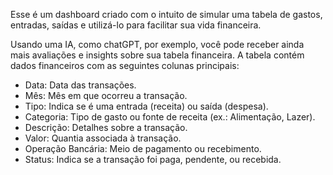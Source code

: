 Esse é um dashboard criado com o intuito de simular uma tabela de gastos, entradas, saídas e utilizá-lo para facilitar sua vida financeira.

Usando uma IA, como chatGPT, por exemplo, você pode receber ainda mais avaliações e insights sobre sua tabela financeira.
A tabela contém dados financeiros com as seguintes colunas principais:

- Data: Data das transações.
- Mês: Mês em que ocorreu a transação.
- Tipo: Indica se é uma entrada (receita) ou saída (despesa).
- Categoria: Tipo de gasto ou fonte de receita (ex.: Alimentação, Lazer).
- Descrição: Detalhes sobre a transação.
- Valor: Quantia associada à transação.
- Operação Bancária: Meio de pagamento ou recebimento.
- Status: Indica se a transação foi paga, pendente, ou recebida.
